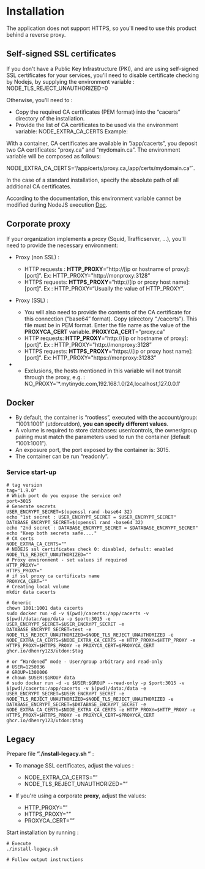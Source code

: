 # Installation

The application does not support HTTPS, so you'll need to use this product behind a reverse proxy.

## Self-signed SSL certificates

If you don't have a Public Key Infrastructure (PKI), and are using self-signed SSL certificates for your services, you'll need to disable certificate checking by Nodejs, by supplying the environment variable :
NODE_TLS_REJECT_UNAUTHORIZED=0

Otherwise, you'll need to :

- Copy the required CA certificates (PEM format) into the “cacerts” directory of the installation.
- Provide the list of CA certificates to be used via the environment variable: NODE_EXTRA_CA_CERTS
  Example:

With a container, CA certificates are available in “/app/cacerts”, you deposit two CA certificates: “proxy.ca” and “mydomain.ca”.
The environment variable will be composed as follows:

NODE_EXTRA_CA_CERTS=“/app/certs/proxy.ca,/app/certs/mydomain.ca”`.

In the case of a standard installation, specify the absolute path of all additional CA certificates.

According to the documentation, this environment variable cannot be modified during NodeJS execution [Doc](https://nodejs.org/api/cli.html#node_extra_ca_certsfile).

## Corporate proxy

If your organization implements a proxy (Squid, Trafficserver, ...), you'll need to provide the necessary environment:

- Proxy (non SSL) :

  - HTTP requests : **HTTP_PROXY**=“http://[ip or hostname of proxy]:[port]”. Ex: HTTP_PROXY="http://monproxy:3128”
  - HTTPS requests: **HTTPS_PROXY**=“http://[ip or proxy host name]:[port]”. Ex : HTTP_PROXY=“Usually the value of HTTP_PROXY”.

- Proxy (SSL) :

  - You will also need to provide the contents of the CA certificate for this connection (“base64” format). Copy (directory “./cacerts”).
    This file must be in PEM format. Enter the file name as the value of the **PROXYCA_CERT** variable.
    **PROXYCA_CERT**="proxy.ca”
  - HTTP requests: **HTTP_PROXY**=“http://[ip or hostname of proxy]:[port]”. Ex : HTTP_PROXY="http://monproxy:3128”
  - HTTPS requests: **HTTPS_PROXY**=“https://[ip or proxy host name]:[port]”. Ex: HTTP_PROXY="https://monproxy:31283”

- - Exclusions, the hosts mentioned in this variable will not transit through the proxy, e.g. :
    NO_PROXY='\*.mytinydc.com,192.168.1.0/24,localhost,127.0.0.1'

## Docker

- By default, the container is “rootless”, executed with the account/group: “1001:1001” (utdon:utdon), **you can specify different values**.
- A volume is required to store databases: user/controls, the owner/group pairing must match the parameters used to run the container (default “1001:1001”).
- An exposure port, the port exposed by the container is: 3015.
- The container can be run “readonly”.

### Service start-up

```
# tag version
tag="1.9.0"
# Which port do you expose the service on?
port=3015
# Generate secrets
USER_ENCRYPT_SECRET=$(openssl rand -base64 32)
echo "1st secret : USER_ENCRYPT_SECRET = $USER_ENCRYPT_SECRET"
DATABASE_ENCRYPT_SECRET=$(openssl rand -base64 32)
echo "2nd secret : DATABASE_ENCRYPT_SECRET = $DATABASE_ENCRYPT_SECRET"
echo "Keep both secrets safe...."
# CA certs
NODE_EXTRA_CA_CERTS=""
# NODEJS ssl certificates check 0: disabled, default: enabled
NODE_TLS_REJECT_UNAUTHORIZED=""
# Proxy environment - set values if required
HTTP_PROXY="
HTTPS_PROXY="
# if ssl proxy ca certificats name
PROXYCA_CERT=""
# Creating local volume
mkdir data cacerts

# Generic
chown 1001:1001 data cacerts
sudo docker run -d -v $(pwd)/cacerts:/app/cacerts -v $(pwd)/data:/app/data -p $port:3015 -e USER_ENCRYPT_SECRET=$USER_ENCRYPT_SECRET -e DATABASE_ENCRYPT_SECRET=test -e NODE_TLS_REJECT_UNAUTHORIZED=$NODE_TLS_REJECT_UNAUTHORIZED -e NODE_EXTRA_CA_CERTS=$NODE_EXTRA_CA_CERTS -e HTTP_PROXY=$HTTP_PROXY -e HTTPS_PROXY=$HTTPS_PROXY -e PROXYCA_CERT=$PROXYCA_CERT ghcr.io/dhenry123/utdon:$tag

# or “Hardened” mode - User/group arbitrary and read-only
# USER=1250036
# GROUP=1300006
# chown $USER:$GROUP data
# sudo docker run -d -u $USER:$GROUP --read-only -p $port:3015 -v $(pwd)/cacerts:/app/cacerts -v $(pwd)/data:/data -e USER_ENCRYPT_SECRET=$USER_ENCRYPT_SECRET -e NODE_TLS_REJECT_UNAUTHORIZED=$NODE_TLS_REJECT_UNAUTHORIZED -e DATABASE_ENCRYPT_SECRET=$DATABASE_ENCRYPT_SECRET -e NODE_EXTRA_CA_CERTS=$NODE_EXTRA_CA_CERTS -e HTTP_PROXY=$HTTP_PROXY -e HTTPS_PROXY=$HTTPS_PROXY -e PROXYCA_CERT=$PROXYCA_CERT ghcr.io/dhenry123/utdon:$tag

```

## Legacy

Prepare file **”./install-legacy.sh ”** :

- To manage SSL certificates, adjust the values :

  - NODE_EXTRA_CA_CERTS="”
  - NODE_TLS_REJECT_UNAUTHORIZED="”

- If you're using a corporate **proxy**, adjust the values:

  - HTTP_PROXY="”
  - HTTPS_PROXY="”
  - PROXYCA_CERT="”

Start installation by running :

```shell
# Execute
./install-legacy.sh

# Follow output instructions

```

